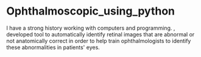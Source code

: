 # Ophthalmoscopic_using_python
I have a strong history working with computers and programming. , developed tool to automatically identify retinal images that are abnormal or not anatomically correct in order to help train ophthalmologists to identify these abnormalities in patients' eyes.
